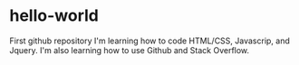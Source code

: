 # hello-world
First github repository
I'm learning how to code HTML/CSS, Javascrip, and Jquery. I'm also learning how to use Github and Stack Overflow.
